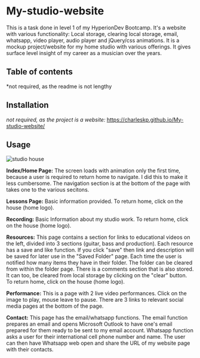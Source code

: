 # My-studio-website

This is a task done in level 1 of my HyperionDev Bootcamp. It's a website
with various functionality: Local storage, clearing local storage, email,
whatsapp, video player, audio player and jQuery/css animations.
It is a mockup project/website for my home studio with various offerings. It
gives surface level insight of my career as a musician over the years.

## Table of contents
*not required, as the readme is not lengthy

## Installation
*not required, as the project is a website:* https://charleskp.github.io/My-studio-website/

## Usage


![studio house](https://github.com/CharlesKP/My-studio-website/blob/main/images/house.ico)

**Index/Home Page:**
The screen loads with animation only the first time, because a user is required
to return home to navigate. I did this to make it less cumbersome.
The navigation section is at the bottom of the page with takes one to the various secitons.

**Lessons Page:**
Basic information provided. To return home, click on the house (home logo).

**Recording:**
Basic Information about my studio work. To return home, click on the house (home logo).

**Resources:**
This page contains a section for links to educational videos on the left, divided into 
3 sections (guitar, bass and production). Each resource has a save and like function. If you click
"save" then link and description will be saved for later use in the "Saved Folder" page. Each time
the user is notified how many items they have in their folder. The folder can be cleared from
within the folder page.
There is a comments section that is also stored. It can too, be cleared from local storage by
clicking on the "clear" button. To return home, click on the house (home logo).

**Performance:**
This is a page with 2 live video performances. Click on the image to play, mouse leave to pause.
There are 3 links to relevant social media pages at the bottom of the page.

**Contact:**
This page has the email/whatsapp functions. The email function prepares an email and opens Microsoft Outlook
to have one's email prepared for them ready to be sent to my email account.
Whatsapp function asks a user for their international cell phone number and name. The user can then
have Whatsapp web open and share the URL of my website page with their contacts.


